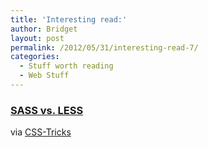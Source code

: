 ```yaml
---
title: 'Interesting read:'
author: Bridget
layout: post
permalink: /2012/05/31/interesting-read-7/
categories:
  - Stuff worth reading
  - Web Stuff
---
```

### [SASS vs. LESS][1]

via [CSS-Tricks][2]

 [1]: http://css-tricks.com/sass-vs-less/
 [2]: http://css-tricks.com